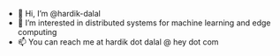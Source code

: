 - 👋 Hi, I’m @hardik-dalal
- 👀 I’m interested in distributed systems for machine learning and edge computing
- 📫 You can reach me at hardik dot dalal @ hey dot com

<!---
hardik-dalal/hardik-dalal is a ✨ special ✨ repository because its `README.md` (this file) appears on your GitHub profile.
You can click the Preview link to take a look at your changes.
--->

